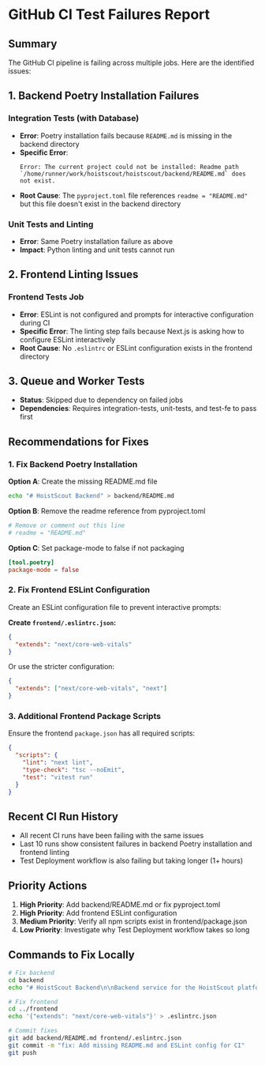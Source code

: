 # GitHub CI Test Failures Report

## Summary
The GitHub CI pipeline is failing across multiple jobs. Here are the identified issues:

## 1. Backend Poetry Installation Failures

### Integration Tests (with Database)
- **Error**: Poetry installation fails because `README.md` is missing in the backend directory
- **Specific Error**: 
  ```
  Error: The current project could not be installed: Readme path `/home/runner/work/hoistscout/hoistscout/backend/README.md` does not exist.
  ```
- **Root Cause**: The `pyproject.toml` file references `readme = "README.md"` but this file doesn't exist in the backend directory

### Unit Tests and Linting
- **Error**: Same Poetry installation failure as above
- **Impact**: Python linting and unit tests cannot run

## 2. Frontend Linting Issues

### Frontend Tests Job
- **Error**: ESLint is not configured and prompts for interactive configuration during CI
- **Specific Error**: The linting step fails because Next.js is asking how to configure ESLint interactively
- **Root Cause**: No `.eslintrc` or ESLint configuration exists in the frontend directory

## 3. Queue and Worker Tests
- **Status**: Skipped due to dependency on failed jobs
- **Dependencies**: Requires integration-tests, unit-tests, and test-fe to pass first

## Recommendations for Fixes

### 1. Fix Backend Poetry Installation
**Option A**: Create the missing README.md file
```bash
echo "# HoistScout Backend" > backend/README.md
```

**Option B**: Remove the readme reference from pyproject.toml
```toml
# Remove or comment out this line
# readme = "README.md"
```

**Option C**: Set package-mode to false if not packaging
```toml
[tool.poetry]
package-mode = false
```

### 2. Fix Frontend ESLint Configuration
Create an ESLint configuration file to prevent interactive prompts:

**Create `frontend/.eslintrc.json`:**
```json
{
  "extends": "next/core-web-vitals"
}
```

Or use the stricter configuration:
```json
{
  "extends": ["next/core-web-vitals", "next"]
}
```

### 3. Additional Frontend Package Scripts
Ensure the frontend `package.json` has all required scripts:
```json
{
  "scripts": {
    "lint": "next lint",
    "type-check": "tsc --noEmit",
    "test": "vitest run"
  }
}
```

## Recent CI Run History
- All recent CI runs have been failing with the same issues
- Last 10 runs show consistent failures in backend Poetry installation and frontend linting
- Test Deployment workflow is also failing but taking longer (1+ hours)

## Priority Actions
1. **High Priority**: Add backend/README.md or fix pyproject.toml
2. **High Priority**: Add frontend ESLint configuration
3. **Medium Priority**: Verify all npm scripts exist in frontend/package.json
4. **Low Priority**: Investigate why Test Deployment workflow takes so long

## Commands to Fix Locally
```bash
# Fix backend
cd backend
echo "# HoistScout Backend\n\nBackend service for the HoistScout platform." > README.md

# Fix frontend
cd ../frontend
echo '{"extends": "next/core-web-vitals"}' > .eslintrc.json

# Commit fixes
git add backend/README.md frontend/.eslintrc.json
git commit -m "fix: Add missing README.md and ESLint config for CI"
git push
```